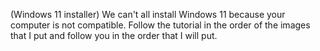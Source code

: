 (Windows 11 installer) We can't all install Windows 11 because your computer is not compatible.
Follow the tutorial in the order of the images that I put and follow you in the order that I will put.
